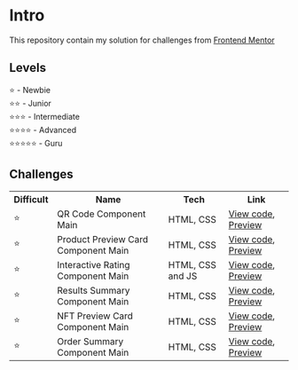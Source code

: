 # Intro

This repository contain my solution for challenges from [Frontend Mentor](https://www.frontendmentor.io/)

## Levels

⭐ - Newbie <br>
⭐⭐ - Junior <br>
⭐⭐⭐ - Intermediate <br>
⭐⭐⭐⭐ - Advanced <br>
⭐⭐⭐⭐⭐ - Guru <br>

## Challenges

   <table>
    <tr>
        <th>Difficult</th>
        <th>Name</th>
        <th>Tech</th>
        <th>Link</th>
    </tr>
    <tr>
        <td>⭐</td>
        <td>QR Code Component Main</td>
        <td>HTML, CSS</td>
        <td><a href="https://github.com/rafaelmarquesRM/frontend-mentor/tree/main/qr-code-component-main">View code</a>, <a href="https://rafaelmarquesrm-frontend-mentor.netlify.app/qr-code-component-main/">Preview</a></td>
    </tr>
    <tr>
        <td>⭐</td>
        <td>Product Preview Card Component Main</td>
        <td>HTML, CSS</td>
        <td><a href="https://github.com/rafaelmarquesRM/frontend-mentor/tree/main/product-preview-card-component-main">View code</a>, <a href="https://rafaelmarquesrm-frontend-mentor.netlify.app/product-preview-card-component-main/">Preview</a></td>
    </tr>
    <tr>
        <td>⭐</td>
        <td>Interactive Rating Component Main</td>
        <td>HTML, CSS and JS</td>
        <td><a href="https://github.com/rafaelmarquesRM/frontend-mentor/tree/main/interactive-rating-component-main">View code</a>, <a href="https://rafaelmarquesrm.github.io/frontend-mentor/interactive-rating-component-main/">Preview</a></td>
    </tr>
    <tr>
        <td>⭐</td>
        <td>Results Summary Component Main</td>
        <td>HTML, CSS</td>
        <td><a href="https://github.com/rafaelmarquesRM/frontend-mentor/tree/main/results-summary-component-main">View code</a>, <a href="https://rafaelmarquesrm.github.io/frontend-mentor/results-summary-component-main/">Preview</a></td>
    </tr>
    <tr>
        <td>⭐</td>
        <td>NFT Preview Card Component Main</td>
        <td>HTML, CSS</td>
        <td><a href="https://github.com/rafaelmarquesRM/frontend-mentor/tree/main/nft-preview-card-component-main">View code</a>, <a href="https://rafaelmarquesrm.github.io/frontend-mentor/nft-preview-card-component-main/">Preview</a></td>
    </tr>
    <tr>
        <td>⭐</td>
        <td>Order Summary Component Main</td>
        <td>HTML, CSS</td>
        <td><a href="https://github.com/rafaelmarquesRM/frontend-mentor/tree/main/order-summary-component-main">View code</a>, <a href="https://rafaelmarquesrm.github.io/frontend-mentor/order-summary-component-main/">Preview</a></td>
    </tr>
   </table>
